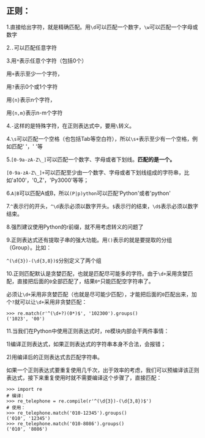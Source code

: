 ## 正则：

1.直接给出字符，就是精确匹配。用`\d`可以匹配一个数字，`\w`可以匹配一个字母或数字

2.`.`可以匹配任意字符

3.用`*`表示任意个字符（包括0个）

   用`+`表示至少一个字符，

   用`?`表示0个或1个字符

   用`{n}`表示n个字符，

   用`{n,m}`表示n-m个字符

4.`-`这样的是特殊字符，在正则表达式中，要用`\`转义。

4.`\s`可以匹配一个空格（也包括Tab等空白符），所以`\s+`表示至少有一个空格，例如匹配'   '，' '等

5.`[0-9a-zA-Z\_]`可以匹配一个数字、字母或者下划线。**匹配的是一个。**

`[0-9a-zA-Z\_]+`可以匹配至少由一个数字、字母或者下划线组成的字符串，比如'a100'，'0_Z'，'Py3000'等等；

6.`A|B`可以匹配A或B，所以`(P|p)ython`可以匹配'Python'或者'python'

7.`^`表示行的开头，`^\d`表示必须以数字开头。`$`表示行的结束，`\d$`表示必须以数字结束。

8.强烈建议使用Python的r前缀，就不用考虑转义的问题了

9.正则表达式还有提取子串的强大功能。用`()`表示的就是要提取的分组（Group）。比如：

`^(\d{3})-(\d{3,8})$`分别定义了两个组

10.正则匹配默认是贪婪匹配，也就是匹配尽可能多的字符。由于`\d+`采用贪婪匹配，直接把后面的`0`全部匹配了，结果`0*`只能匹配空字符串了。

必须让`\d+`采用非贪婪匹配（也就是尽可能少匹配），才能把后面的`0`匹配出来，加个`?`就可以让`\d+`采用非贪婪匹配：

```
>>> re.match(r'^(\d+?)(0*)$', '102300').groups()
('1023', '00')
```

11.当我们在Python中使用正则表达式时，re模块内部会干两件事情：

1)编译正则表达式，如果正则表达式的字符串本身不合法，会报错；

2)用编译后的正则表达式去匹配字符串。

如果一个正则表达式要重复使用几千次，出于效率的考虑，我们可以预编译该正则表达式，接下来重复使用时就不需要编译这个步骤了，直接匹配：

```
>>> import re
# 编译:
>>> re_telephone = re.compile(r'^(\d{3})-(\d{3,8})$')
# 使用：
>>> re_telephone.match('010-12345').groups()
('010', '12345')
>>> re_telephone.match('010-8086').groups()
('010', '8086')
```